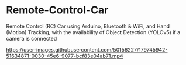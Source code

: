 # Remote-Control-Car
Remote Control (RC) Car using Arduino, Bluetooth &amp; WiFi, and Hand (Motion) Tracking, with the availability of Object Detection (YOLOv5) if a camera is connected



https://user-images.githubusercontent.com/50156227/179745942-51634871-0030-45e6-9077-bcf83e04ab71.mp4

